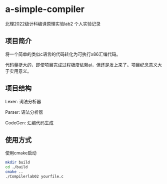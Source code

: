 # a-simple-compiler

北理2022级计科编译原理实验lab2 个人实验记录



## 项目简介

将一个简单的类似c语言的代码转化为可执行x86汇编代码。

代码量挺大的，即使项目完成过程极度依赖ai，但还是发上来了。项目纪念意义大于实用意义。



## 项目结构

Lexer: 词法分析器

Parser: 语法分析器

CodeGen: 汇编代码生成



## 使用方式

使用cmake启动

```bash
mkdir build
cd ./build
cmake ..
./Compilerlab02 yourfile.c
```
